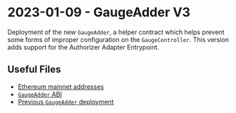 # 2023-01-09 - GaugeAdder V3

Deployment of the new `GaugeAdder`, a helper contract which helps prevent some forms of improper configuration on the `GaugeController`. This version adds support for the
Authorizer Adapter Entrypoint.

## Useful Files

- [Ethereum mainnet addresses](./output/mainnet.json)
- [`GaugeAdder` ABI](./abi/GaugeAdder.json)
- [Previous `GaugeAdder` deployment](../20220628-gauge-adder-v2/)
